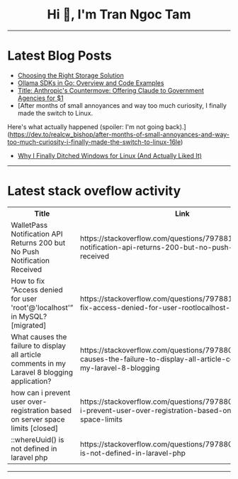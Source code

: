 <h1 align="center">Hi 👋, I'm Tran Ngoc Tam</h1>

---

# Latest Blog Posts 
<!-- BLOG-POST-LIST:START -->
- [Choosing the Right Storage Solution](https://dev.to/cathylai/choosing-the-right-storage-solution-3log)
- [Ollama SDKs in Go: Overview and Code Examples](https://dev.to/rosgluk/ollama-sdks-in-go-overview-and-code-examples-42n3)
- [Title: Anthropic&#39;s Countermove: Offering Claude to Government Agencies for $1](https://dev.to/yagyaraj_sharma_6cd410179/title-anthropics-countermove-offering-claude-to-government-agencies-for-1-26do)
- [After months of small annoyances and way too much curiosity, I finally made the switch to Linux.

Here&#39;s what actually happened &lpar;spoiler: I&#39;m not going back&rpar;.](https://dev.to/realcw_bishop/after-months-of-small-annoyances-and-way-too-much-curiosity-i-finally-made-the-switch-to-linux-16le)
- [Why I Finally Ditched Windows for Linux &lpar;And Actually Liked It&rpar;](https://dev.to/realcw_bishop/why-i-finally-ditched-windows-for-linux-and-actually-liked-it-i3f)
<!-- BLOG-POST-LIST:END -->

---

# Latest stack oveflow activity
<table>
  <tr><th>Title</th><th>Link</th></tr>
  <!-- STACKOVERFLOW:START --><tr><td>WalletPass Notification API Returns 200 but No Push Notification Received</td><td>https://stackoverflow.com/questions/79788197/walletpass-notification-api-returns-200-but-no-push-notification-received</td></tr><tr><td>How to fix “Access denied for user &#39;root&#39;@&#39;localhost&#39;” in MySQL? [migrated]</td><td>https://stackoverflow.com/questions/79788182/how-to-fix-access-denied-for-user-rootlocalhost-in-mysql</td></tr><tr><td>What causes the failure to display all article comments in my Laravel 8 blogging application?</td><td>https://stackoverflow.com/questions/79788075/what-causes-the-failure-to-display-all-article-comments-in-my-laravel-8-blogging</td></tr><tr><td>how can i prevent user over-registration based on server space limits [closed]</td><td>https://stackoverflow.com/questions/79788063/how-can-i-prevent-user-over-registration-based-on-server-space-limits</td></tr><tr><td>::whereUuid&lpar;&rpar; is not defined in laravel php</td><td>https://stackoverflow.com/questions/79788030/whereuuid-is-not-defined-in-laravel-php</td></tr><!-- STACKOVERFLOW:END -->
</table>

---


